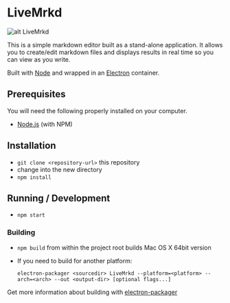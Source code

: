 # LiveMrkd

![alt LiveMrkd](https://db.tt/3e9ZW6Fe)

This is a simple markdown editor built as a stand-alone application. 
It allows you to create/edit markdown files and displays results in real time 
so you can view as you write.

Built with [Node](http://nodejs.org/) and wrapped in an [Electron](http://electron.atom.io/) container.

## Prerequisites

You will need the following properly installed on your computer.

* [Node.js](http://nodejs.org/) (with NPM)


## Installation

* `git clone <repository-url>` this repository
* change into the new directory
* `npm install`


## Running / Development

* `npm start`
  

### Building

* `npm build` from within the project root builds Mac OS X 64bit version
* If you need to build for another platform:
  
  `electron-packager <sourcedir> LiveMrkd --platform=<platform> --arch=<arch> --out <output-dir> [optional flags...]`

Get more information about building with [electron-packager](https://github.com/electron-userland/electron-packager#from-the-command-line)


